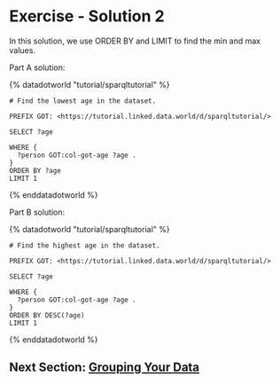 # Exercise - Solution 2

In this solution, we use ORDER BY and LIMIT to find the min and max values.

Part A solution:

{% datadotworld "tutorial/sparqltutorial" %}
~~~~
# Find the lowest age in the dataset.

PREFIX GOT: <https://tutorial.linked.data.world/d/sparqltutorial/>

SELECT ?age

WHERE {
  ?person GOT:col-got-age ?age .
}
ORDER BY ?age
LIMIT 1
~~~~
{% enddatadotworld %}

Part B solution:

{% datadotworld "tutorial/sparqltutorial" %}
~~~~
# Find the highest age in the dataset.

PREFIX GOT: <https://tutorial.linked.data.world/d/sparqltutorial/>

SELECT ?age

WHERE {
  ?person GOT:col-got-age ?age .
}
ORDER BY DESC(?age)
LIMIT 1
~~~~
{% enddatadotworld %}

## Next Section: [Grouping Your Data](./Grouping_Your_Data.md)
